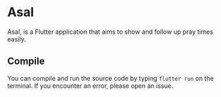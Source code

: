 # Asal

Asal, is a Flutter application that aims to show and follow up pray times easily.

## Compile

You can compile and run the source code by typing `flutter run` on the terminal. If you encounter an error, please open an issue.
